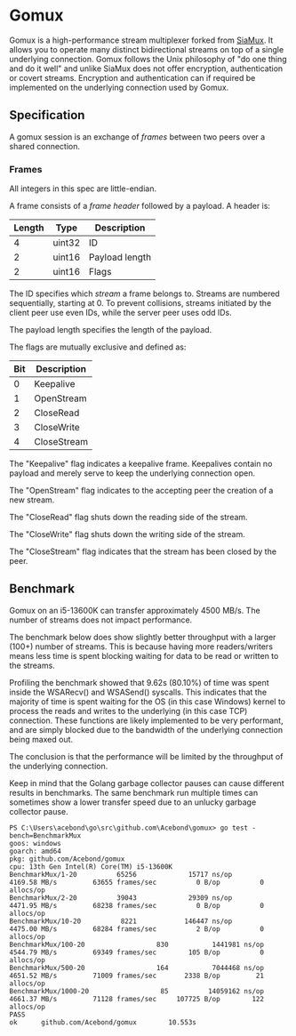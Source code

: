 # Gomux

Gomux is a high-performance stream multiplexer forked from [SiaMux](https://github.com/SiaFoundation/mux). It allows you to operate many distinct bidirectional streams on top of a single underlying connection. Gomux follows the Unix philosophy of "do one thing and do it well" and unlike SiaMux does not offer encryption, authentication or covert streams. Encryption and  authentication can if required be implemented on the underlying connection used by Gomux.

## Specification

A gomux session is an exchange of *frames* between two peers over a shared connection.

### Frames

All integers in this spec are little-endian.

A frame consists of a *frame header* followed by a payload. A header is:

| Length | Type   | Description    |
|--------|--------|----------------|
|   4    | uint32 | ID             |
|   2    | uint16 | Payload length |
|   2    | uint16 | Flags          |

The ID specifies which *stream* a frame belongs to. Streams are numbered sequentially, starting at 0. To prevent collisions, streams initiated by the client peer use even IDs, while the server peer uses odd IDs.

The payload length specifies the length of the payload.

The flags are mutually exclusive and defined as:

| Bit | Description           |
|-----|-----------------------|
|  0  | Keepalive             |
|  1  | OpenStream            |
|  2  | CloseRead             |
|  3  | CloseWrite            |
|  4  | CloseStream           |

The "Keepalive" flag indicates a keepalive frame. Keepalives contain no payload and merely serve to keep the underlying connection open.

The "OpenStream" flag indicates to the accepting peer the creation of a new stream.

The "CloseRead" flag shuts down the reading side of the stream.

The "CloseWrite" flag shuts down the writing side of the stream.

The "CloseStream" flag indicates that the stream has been closed by the peer.

## Benchmark
Gomux on an i5-13600K can transfer approximately 4500 MB/s. The number of streams does not impact performance. 

The benchmark below does show slightly better throughput with a larger (100+) number of streams. This is because having more readers/writers means less time is spent blocking waiting for data to be read or written to the streams.

Profiling the benchmark showed that 9.62s (80.10%) of time was spent inside the WSARecv() and WSASend() syscalls. This indicates that the majority of time is spent waiting for the OS (in this case Windows) kernel to process the reads and writes to the underlying (in this case TCP) connection. These functions are likely implemented to be very performant, and are simply blocked due to the bandwidth of the underlying connection being maxed out. 

The conclusion is that the performance will be limited by the throughput of the underlying connection.

Keep in mind that the Golang garbage collector pauses can cause different results in benchmarks. The same benchmark run multiple times can sometimes show a lower transfer speed due to an unlucky garbage collector pause.

```
PS C:\Users\acebond\go\src\github.com\Acebond\gomux> go test -bench=BenchmarkMux
goos: windows
goarch: amd64
pkg: github.com/Acebond/gomux
cpu: 13th Gen Intel(R) Core(TM) i5-13600K
BenchmarkMux/1-20          65256             15717 ns/op        4169.58 MB/s         63655 frames/sec          0 B/op          0 allocs/op
BenchmarkMux/2-20          39043             29309 ns/op        4471.95 MB/s         68238 frames/sec          0 B/op          0 allocs/op
BenchmarkMux/10-20          8221            146447 ns/op        4475.00 MB/s         68284 frames/sec          2 B/op          0 allocs/op
BenchmarkMux/100-20                  830           1441981 ns/op        4544.79 MB/s         69349 frames/sec        105 B/op          0 allocs/op
BenchmarkMux/500-20                  164           7044468 ns/op        4651.52 MB/s         71009 frames/sec       2338 B/op         21 allocs/op
BenchmarkMux/1000-20                  85          14059162 ns/op        4661.37 MB/s         71128 frames/sec     107725 B/op        122 allocs/op
PASS
ok      github.com/Acebond/gomux        10.553s
```
